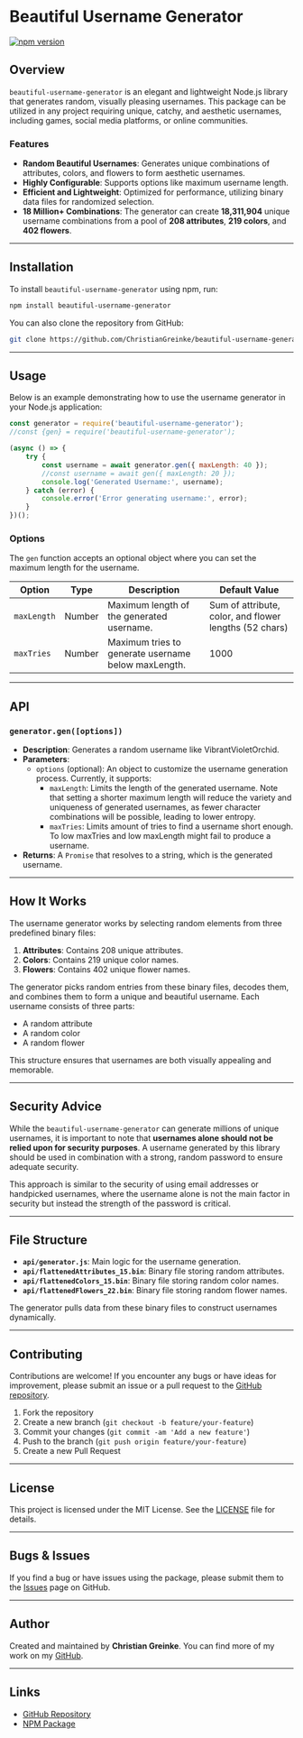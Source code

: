 # Beautiful Username Generator

[![npm version](https://badge.fury.io/js/beautiful-username-generator.svg)](https://badge.fury.io/js/beautiful-username-generator)

## Overview

`beautiful-username-generator` is an elegant and lightweight Node.js library that generates random, visually pleasing usernames. This package can be utilized in any project requiring unique, catchy, and aesthetic usernames, including games, social media platforms, or online communities.

### Features

- **Random Beautiful Usernames**: Generates unique combinations of attributes, colors, and flowers to form aesthetic usernames.
- **Highly Configurable**: Supports options like maximum username length.
- **Efficient and Lightweight**: Optimized for performance, utilizing binary data files for randomized selection.
- **18 Million+ Combinations**: The generator can create **18,311,904** unique username combinations from a pool of **208 attributes**, **219 colors**, and **402 flowers**.

---

## Installation

To install `beautiful-username-generator` using npm, run:

```bash
npm install beautiful-username-generator
```

You can also clone the repository from GitHub:

```bash
git clone https://github.com/ChristianGreinke/beautiful-username-generator.git
```

---

## Usage

Below is an example demonstrating how to use the username generator in your Node.js application:

```javascript
const generator = require('beautiful-username-generator');
//const {gen} = require('beautiful-username-generator');

(async () => {
    try {
        const username = await generator.gen({ maxLength: 40 });
        //const username = await gen({ maxLength: 20 });
        console.log('Generated Username:', username);
    } catch (error) {
        console.error('Error generating username:', error);
    }
})();
```

### Options

The `gen` function accepts an optional object where you can set the maximum length for the username.

| Option      | Type   | Description                                      | Default Value         |
|-------------|--------|--------------------------------------------------|-----------------------|
| `maxLength` | Number | Maximum length of the generated username.         | Sum of attribute, color, and flower lengths (52 chars) |
| `maxTries` | Number | Maximum tries to generate username below maxLength.         | 1000 |

---

## API

### `generator.gen([options])`

- **Description**: Generates a random username like VibrantVioletOrchid.
- **Parameters**:
  - `options` (optional): An object to customize the username generation process. Currently, it supports:
    - `maxLength`: Limits the length of the generated username. Note that setting a shorter maximum length will reduce the variety and uniqueness of generated usernames, as fewer character combinations will be possible, leading to lower entropy.
    - `maxTries`: Limits amount of tries to find a username short enough. To low maxTries and low maxLength might fail to produce a username.
- **Returns**: A `Promise` that resolves to a string, which is the generated username.

---

## How It Works

The username generator works by selecting random elements from three predefined binary files:
1. **Attributes**: Contains 208 unique attributes.
2. **Colors**: Contains 219 unique color names.
3. **Flowers**: Contains 402 unique flower names.

The generator picks random entries from these binary files, decodes them, and combines them to form a unique and beautiful username. Each username consists of three parts:
- A random attribute
- A random color
- A random flower

This structure ensures that usernames are both visually appealing and memorable.

---

## Security Advice

While the `beautiful-username-generator` can generate millions of unique usernames, it is important to note that **usernames alone should not be relied upon for security purposes**. A username generated by this library should be used in combination with a strong, random password to ensure adequate security. 

This approach is similar to the security of using email addresses or handpicked usernames, where the username alone is not the main factor in security but instead the strength of the password is critical.

---

## File Structure

- **`api/generator.js`**: Main logic for the username generation.
- **`api/flattenedAttributes_15.bin`**: Binary file storing random attributes.
- **`api/flattenedColors_15.bin`**: Binary file storing random color names.
- **`api/flattenedFlowers_22.bin`**: Binary file storing random flower names.

The generator pulls data from these binary files to construct usernames dynamically.

---

## Contributing

Contributions are welcome! If you encounter any bugs or have ideas for improvement, please submit an issue or a pull request to the [GitHub repository](https://github.com/ChristianGreinke/beautiful-username-generator).

1. Fork the repository
2. Create a new branch (`git checkout -b feature/your-feature`)
3. Commit your changes (`git commit -am 'Add a new feature'`)
4. Push to the branch (`git push origin feature/your-feature`)
5. Create a new Pull Request

---

## License

This project is licensed under the MIT License. See the [LICENSE](https://github.com/ChristianGreinke/beautiful-username-generator/blob/main/LICENSE) file for details.

---

## Bugs & Issues

If you find a bug or have issues using the package, please submit them to the [Issues](https://github.com/ChristianGreinke/beautiful-username-generator/issues) page on GitHub.

---

## Author

Created and maintained by **Christian Greinke**. You can find more of my work on my [GitHub](https://github.com/ChristianGreinke).

---

## Links

- [GitHub Repository](https://github.com/ChristianGreinke/beautiful-username-generator)
- [NPM Package](https://www.npmjs.com/package/beautiful-username-generator)
